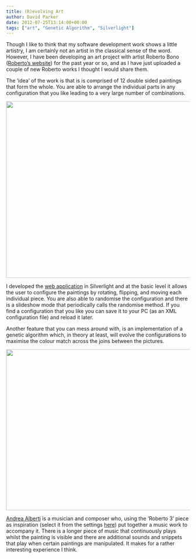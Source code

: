 ```yaml
---
title: (R)evolving Art
author: David Parker
date: 2012-07-25T13:14:00+00:00
tags: ["art", "Genetic Algorithm", "Silverlight"]
---
```

Though I like to think that my software development work shows a little artistry, I am certainly not an artist in the classical sense of the word. However, I have been developing an art project with artist Roberto Bono (<a href="http://www.arteutile.net/rob/artist.htm" target="_blank">Roberto&#8217;s website</a>) for the past year or so, and as I have just uploaded a couple of new Roberto works I thought I would share them.

The ‘idea’ of the work is that is is comprised of 12 double sided paintings that form the whole. You are able to arrange the individual parts in any configuration that you like leading to a very large number of combinations.

<div style="margin:0;display:inline;float:none;padding:0;" id="scid:8747F07C-CDE8-481f-B0DF-C6CFD074BF67:44ac4670-0f08-4795-a6f6-621a91770be5" class="wlWriterEditableSmartContent">
  <a href="http://lh6.ggpht.com/-mdoXch4eCuM/UA_w_keU9FI/AAAAAAAAAIA/fQhyIh_SI08/roberto3a-8x6.png?imgmax=800" title="A random configuration of the piece" rel="thumbnail"><img border="0" src="http://lh6.ggpht.com/-Rd6bVaDn75g/UA_xAg3IG6I/AAAAAAAAAII/9uOJrEQMF3E/roberto3a%25255B9%25255D.png?imgmax=800" width="580" height="483" /></a>
</div>

I developed the <a href="http://www.daviusmaximus.karoo.net/squares/" target="_blank">web application</a> in Silverlight and at the basic level it allows the user to configure the paintings by rotating, flipping, and moving each individual piece. You are also able to randomise the configuration and there is a slideshow mode that periodically calls the randomise method. If you find a configuration that you like you can save it to your PC (as an XML configuration file) and reload it later.

Another feature that you can mess around with, is an implementation of a genetic algorithm which, in theory at least, will evolve the configurations to maximise the colour match across the joins between the pictures.

<div style="margin:0;display:inline;float:none;padding:0;" id="scid:8747F07C-CDE8-481f-B0DF-C6CFD074BF67:c9f7a921-8cc6-4ca6-a131-0d8c573fb000" class="wlWriterEditableSmartContent">
  <a href="http://lh4.ggpht.com/-eilTdVFIZ_k/UA_xBpvS5eI/AAAAAAAAAIQ/HuwMNVD5t4g/roberto3rect-8x6.png?imgmax=800" title="The web application interface" rel="thumbnail"><img border="0" src="http://lh3.ggpht.com/-aNk14zpsaY4/UA_xCVPKEnI/AAAAAAAAAIY/IsEfNK4yD3U/roberto3rect%25255B3%25255D.png?imgmax=800" width="580" height="440" /></a>
</div>

<a href="http://www.arteutile.net/alberti/alberti.htm" target="_blank">Andrea Alberti</a> is a musician and composer who, using the ‘Roberto 3’ piece as inspiration (select it from the settings <a href="http://www.daviusmaximus.karoo.net" target="_blank">here</a>) put together a music work to accompany it. There is a longer piece of music that continuously plays whilst the painting is visible and there are additional sounds and snippets that play when certain paintings are manipulated. It makes for a rather interesting experience I think.